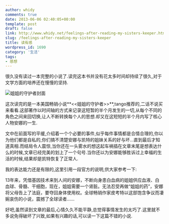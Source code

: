 ```yaml
---
author: whidy
comments: true
date: 2013-06-06 02:40:05+00:00
template: post
draft: false
link: http://www.whidy.net/feelings-after-reading-my-sisters-keeper.html
slug: /feelings-after-reading-my-sisters-keeper
title: 读有感
wordpress_id: 1690
category: '生活'
tags:
- 感想
---
```


很久没有读过一本完整的小说了.读完这本书并没有花太多时间却持续了很久,对于文学方面的培养还在慢慢的坚持.

![姐姐的守护者封面](https://www.whidy.net/wp-content/uploads/2013/06/mysisterskeeper.jpg)

这次读完的是一本美国畅销小说**<<姐姐的守护者>>**,tango推荐的,二话不说买来看看.这部著作以时间轴的方式来记录这短暂的半个月发生的一切,从每个不同的角色之间来回切换,让人不断转换每个人的思想.却又在这短短的半个月内写了核心人物安娜的一生.

文中在前面写的平缓,介绍着一个个必要的事件,似乎每件事情都是合情合理的,你以为他们都是自私的,你们搞不清楚安娜与凯特的姐妹关系的好与坏...直到最后才知道真相.而结局令人震惊,当你还在一头雾水的想这起车祸插在文章末尾是想表达什么的时候,文章已经完美的划上了一个句号.当你还以为安娜能够胜诉过上幸福的生活的时候,结果却是凯特恢复了正常人.

我的表达能力还是有限的,这里引用一段官方的说明,供大家参考一下:

13年来，凭借基因技术来到人间的安娜，不断向身患白血病的姐姐供应血液、白血球、骨髓、干细胞，现在，姐姐需要一个肾脏。无法忍受再做“姐姐的药”，安娜将父母告上了法庭，要夺回身体使用权。全球畅销作家皮考特以这部饱含争议而凄婉哀伤的小说，震撼了全球读者……

好吧,虽然读到文章的最后,心情久久不能平静,总觉得事情发生的太巧了.这里就不多说免得破坏了兴致,如果有兴趣的话,可以读一下这篇不错的小说.

